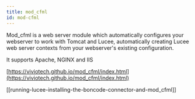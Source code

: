 ```yaml
---
title: mod_cfml
id: mod-cfml
---
```


Mod_cfml is a web server module which automatically configures your webserver to work with Tomcat and Lucee,
automatically creating Lucee web server contexts from your webserver's existing configuration.

It supports Apache, NGINX and IIS

[https://viviotech.github.io/mod_cfml/index.html](https://viviotech.github.io/mod_cfml/index.html)

[[running-lucee-installing-the-boncode-connector-and-mod_cfml]]
